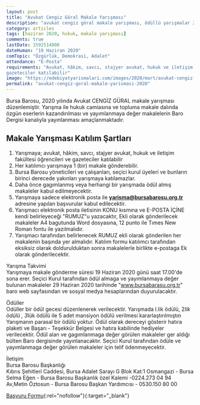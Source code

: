 ```yaml
---
layout: post
title: "Avukat Cengiz Göral Makale Yarışması"
description: "avukat cengiz göral makale yarışması, ödüllü yarışmalar 2020"
category: articles
tags: [haziran 2020, hukuk, makale yarışması]
comments: true
lastDate: 1592514000    
dateHuman: "19 Haziran 2020"
comTopic: "Özgürlük, Demokrasi, Adalet"
attendance: "E-Posta"
requirements: "Avukat, hâkim, savcı, stajyer avukat, hukuk ve iletişim fakültesi öğrencileri ve
gazeteciler katılabilir"
image: "https://edebiyatyarismalari.com/images/2020/mart/avukat-cengiz-goral-makale-yarismasi.jpg"
permalink: "avukat-cengiz-goral-makale-yarismasi-2020"
---
```


Bursa Barosu, 2020 yılında Avukat CENGİZ GÜRAL makale yarışması düzenlemiştir.
Yarışma ile hukuk camiasına ve topluma makale dalında özgün eserlerin kazandırılması ve yayımlanmaya değer makalelerin Baro Dergisi kanalıyla yayınlanması amaçlanmaktadır.

## Makale Yarışması Katılım Şartları
1. Yarışmaya; avukat, hâkim, savcı, stajyer avukat, hukuk ve iletişim fakültesi öğrencileri ve
gazeteciler katılabilir
2. Her katılımcı yarışmaya 1 (bir) makale gönderebilir.
3. Bursa Barosu yöneticileri ve çalışanları, seçici kurul üyeleri ve bunların birinci derecede yakınları
yarışmaya katılamazlar.
4. Daha önce gagımlanmış veya herhangi bir yarışmada ödül almış makaleler kabul edilmeyecektir.
5. Yarışmaya sadece elektronik posta ile **yarisma@bursabarosu.org.tr** adresine yapılan başvurular
kabul edilecektir.
6. Yarışmacı elektronik posta iletisinin KONU kısmına ve E-POSTA İÇİNE kendi belirleyeceği "RUMUZ"u yazacaktır,
Ekli olarak gönderilecek makaleler A4 bagutunda Word dosyasına, 12 punto ile Tımes New Roman fontu ile yazılmalıdır.
7. Yarışmacı tarafından belirlenecek RUMUZ ekli olarak gönderilen her makalenin başında yer almalıdır.
Katılım formu katılımcı tarafından eksiksiz olarak doldurulduktan sonra makalelerle birlikte e-postaga Ek olarak gönderilecektir.

Yarışma Takvimi  
Yarışmaya makale gönderme süresi 19 Haziran 2020 günü saat 17.00'de sona erer. Seçici Kurul tarafından ödül almaga ve yayımlanmaya değer bulunan makaleler 29 Haziran 2020 tarihinde "www.bursabarasu.org.tr" baro web sayfasından ve sosyal medya hesaplarından duyurulacaktır.

Ödüller  
Odüller bir ödül gecesi düzenlenerek verilecektir.
Yarışmada I.lik ödülü, 2*Iik ödülü , 3*Iük ödülü ile 5 adet mansiyon ödülü verilmesi kararlaştırılmıştın
Yarışmanın parasal bir ödülü yoktur.
Ödül olarak dereceyi gösterir hatıra plaketi ve Başarı - Teşekkür Belgesi ve hatıra kabilinde hediyeler
verilecektir.
Ödül alan ve gagımlanmaga değer görülen makaleler ger aldığı bülten Baro dergisinde yayınlanacaktır.
Seçici Kurul tarafından ödüle ve yayımlanmaga değer görülen makaleler için telif ödenmeyecektir.  

İletişim  
Bursa Barosu Başkanlığı  
Kıbrıs Şehitleri Caddesi, Bursa Adalet Sarayı G Blok Kat:1 Osmangazi - Bursa  
Selma Eğen - Bursa Barosu Başkanlık özel Kalemi -0224.273 04 94  
Av,Metin Öztosun - Bursa Barosu Başkan Yardımcısı - 0530.150 80 00  

[Başvuru Formu](https://www.bursabarosu.org.tr/tr/md-File-Download.htm?path=%2Ffiles%2Fdownloads%2Fpagefiles%2F%7Baf2640df-ed0d-4ff5-8358-bbb4a72dae3f%7D%2Ffiles%2Fmakale_form.doc?ref=edebiyatyarismalari.com){:rel="nofollow"}{:target="_blank"}